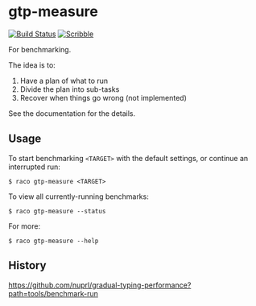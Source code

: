 gtp-measure
===
[![Build Status](https://travis-ci.org/bennn/gtp-measure.svg)](https://travis-ci.org/bennn/gtp-measure)
[![Scribble](https://img.shields.io/badge/Docs-Scribble-blue.svg)](http://docs.racket-lang.org/gtp-measure/index.html)

For benchmarking.

The idea is to:

1. Have a plan of what to run
2. Divide the plan into sub-tasks
3. Recover when things go wrong (not implemented)

See the documentation for the details.


Usage
---

To start benchmarking `<TARGET>` with the default settings,
 or continue an interrupted run:

```
$ raco gtp-measure <TARGET>
```

To view all currently-running benchmarks:

```
$ raco gtp-measure --status
```

For more:

```
$ raco gtp-measure --help
```


History
---

<https://github.com/nuprl/gradual-typing-performance?path=tools/benchmark-run>
